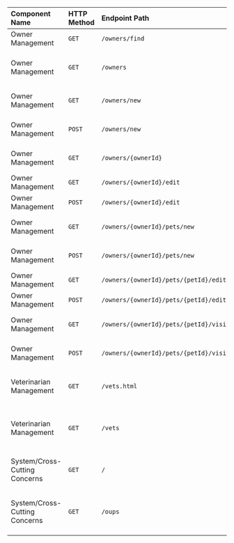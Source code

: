| Component Name | HTTP Method | Endpoint Path | Brief Description |
| :--- | :--- | :--- | :--- |
| Owner Management | `GET` | `/owners/find` | Display owner search form. |
| Owner Management | `GET` | `/owners` | Process owner search by last name (paginated). |
| Owner Management | `GET` | `/owners/new` | Display new owner creation form. |
| Owner Management | `POST` | `/owners/new` | Process creation of a new owner. |
| Owner Management | `GET` | `/owners/{ownerId}` | Display details for a specific owner. |
| Owner Management | `GET` | `/owners/{ownerId}/edit` | Display owner update form. |
| Owner Management | `POST` | `/owners/{ownerId}/edit` | Process owner update. |
| Owner Management | `GET` | `/owners/{ownerId}/pets/new` | Display new pet form for an owner. |
| Owner Management | `POST` | `/owners/{ownerId}/pets/new` | Process creation of a new pet. |
| Owner Management | `GET` | `/owners/{ownerId}/pets/{petId}/edit` | Display pet update form. |
| Owner Management | `POST` | `/owners/{ownerId}/pets/{petId}/edit` | Process pet update. |
| Owner Management | `GET` | `/owners/{ownerId}/pets/{petId}/visits/new` | Display new visit form for a pet. |
| Owner Management | `POST` | `/owners/{ownerId}/pets/{petId}/visits/new` | Process creation of a new visit. |
| Veterinarian Management | `GET` | `/vets.html` | Display a paginated list of all vets (HTML view). |
| Veterinarian Management | `GET` | `/vets` | Return a list of all vets as JSON or XML (data endpoint). |
| System/Cross-Cutting Concerns | `GET` | `/` | Display the application's home/welcome page. |
| System/Cross-Cutting Concerns | `GET` | `/oups` | Intentionally throws an exception to test global error handling. |